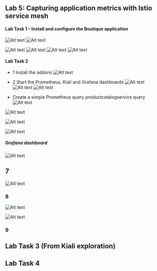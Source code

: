 ## Lab 5: Capturing application metrics with Istio service mesh

#### Lab Task 1 – Install and configure the Boutique application
![Alt text](./screenshots/creating_new_cluster.png)
![Alt text](./screenshots/deployment.png)

![Alt text](./screenshots/get_deployed_services.png)
![Alt text](./screenshots/get_pods.png)
![Alt text](./screenshots/get_deployments.png)
![Alt text](./screenshots/compute_firewall_rules_list.png)

#### Lab Task 2
- 1 Install the addons
![Alt text](./screenshots/deploy_istio_addons.png)

- 2 Start the Prometheus, Kiali and Grafana dashboards
![Alt text](./screenshots/run_prometheus_dashboard.png)
![Alt text](./screenshots/run_grafana_dashboard.png)
![Alt text](./screenshots/Run_Kiali_Dashboard.png)

- Create a simple Prometheus query
    productcatalogservice query
![Alt text](./screenshots/productcatalogueservice_query.png)

![Alt text](./screenshots/destination_canonical_service_checkout_service.png)

![Alt text](./screenshots/destination_canonical_service_frontend.png)

![Alt text](./screenshots/destination_canonical_service_recommendation_service.png)

#####  Grafana dashboard
![Alt text](./screenshots/grafana_visualization.png)

## 7
![Alt text](./screenshots/histogrm_quantile_prometheus.png)

### 8
![Alt text](./screenshots/grafana_gaue.png)

![Alt text](./screenshots/grafana_time_series.png)

### 9

## Lab Task 3 (From Kiali exploration)



## Lab Task 4
